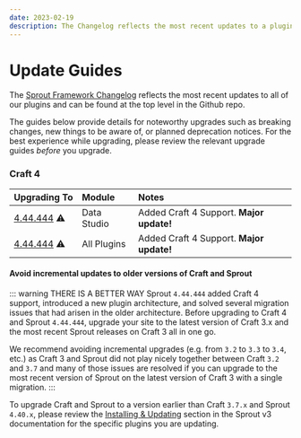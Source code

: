 ```yaml
---
date: 2023-02-19
description: The Changelog reflects the most recent updates to a plugin and can be found at the top level in the Github repo for each plugin.
---
```


# Update Guides

The [Sprout Framework Changelog](https://github.com/barrelstrength/craft-sprout#changelog) reflects the most recent updates to all of our plugins and can be found at the top level in the Github repo.

The guides below provide details for noteworthy upgrades such as breaking changes, new things to be aware of, or planned deprecation notices. For the best experience while upgrading, please review the relevant upgrade guides _before_ you upgrade.

### Craft 4

| Upgrading&nbsp;To               | Module      | Notes                                    | 
|:--------------------------------|:------------|:-----------------------------------------|
| [4.44.444][#Upgradev444DS] ⚠️   | Data Studio | Added Craft 4 Support. **Major update!** |
| [4.44.444][#Upgradev444] ⚠️ | All Plugins | Added Craft 4 Support. **Major update!** |

#### Avoid incremental updates to older versions of Craft and Sprout

::: warning THERE IS A BETTER WAY
Sprout `4.44.444` added Craft 4 support, introduced a new plugin architecture, and solved several migration issues that had arisen in the older architecture. Before upgrading to Craft 4 and Sprout `4.44.444`, upgrade your site to the latest version of Craft 3.x and the most recent Sprout releases on Craft 3 all in one go.

We recommend avoiding incremental upgrades (e.g. from `3.2` to `3.3` to `3.4`, etc.) as Craft 3 and Sprout did not play nicely together between Craft `3.2` and `3.7` and many of those issues are resolved if you can upgrade to the most recent version of Sprout on the latest version of Craft 3 with a single migration.
:::

To upgrade Craft and Sprout to a version earlier than Craft `3.7.x` and Sprout `4.40.x`, please review the [Installing &amp; Updating][#v3Docs] section in the Sprout v3 documentation for the specific plugins you are updating.

[#v3Docs]: https://sprout.barrelstrengthdesign.com/docs/v3/

[//]: # (ALL UPGRADE GUIDE LINKS BELOW)

[#Upgradev444DS]: ../updates/4.44.444-data-studio.md

[#Upgradev444]: ../updates/4.44.444-all.md
